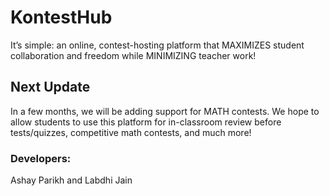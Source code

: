 # KontestHub

It’s simple: an online, contest-hosting platform that MAXIMIZES student collaboration and freedom while MINIMIZING teacher work!

## Next Update

In a few months, we will be adding support for MATH contests. We hope to allow students to use this platform for in-classroom review before tests/quizzes, competitive math contests, and much more!

### Developers:

Ashay Parikh and Labdhi Jain
